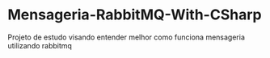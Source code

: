 # Mensageria-RabbitMQ-With-CSharp
Projeto de estudo visando entender melhor como funciona mensageria utilizando rabbitmq
